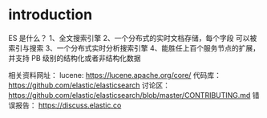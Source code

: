 # introduction
ES 是什么？
1、全文搜索引擎
2、一个分布式的实时文档存储，每个字段 可以被索引与搜索
3、一个分布式实时分析搜索引擎
4、能胜任上百个服务节点的扩展，并支持 PB 级别的结构化或者非结构化数据

相关资料网址：
lucene:    https://lucene.apache.org/core/
代码库：     https://github.com/elastic/elasticsearch
讨论区：     https://github.com/elastic/elasticsearch/blob/master/CONTRIBUTING.md
错误报告：   https://discuss.elastic.co



